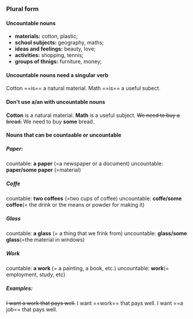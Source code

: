 ### Plural form
#### Uncountable nouns
- **materials:** cotton, plastic;
- **school subjects:** geography, maths;
- **ideas and feelings:** beauty, love;
- **activities:** shopping, tennis;
- **groups of thnigs:** furniture, money;

#### Uncountable nouns need a singular verb
Cotton ==is== a natural material.
Math ==is== a useful subect.

#### Don't use a/an with uncountable nouns
__Cotton__  is a natural material.
__Math__ is a useful subject.
~~We need to buy a bread.~~
We need to buy __some__ bread.

#### Nouns that can be countaable or uncountable
 
 ##### Paper:
 countable: **a paper** (=a newspaper or a document)
 uncountable: **paper/some paper** (=material)
 
 ##### Coffe
 countable: **two coffees** (=two cups of coffee)
 uncountable: **coffe/some coffee**(= the drink or the means or powder for making it)
 
 ##### Glass
 countable: **a glass** (= a thing that we frink from)
 uncountable: **glass/some glass**(=the material in windows)
 
  ##### Work
 countable: **a work** (= a painting, a book, etc.)
 uncountable: **work**(= employment, study, etc)
 
 ##### Examples:
 ~~I want a work that pays well.~~
 I want ==work== that pays well.
 I want ==a job== that pays well.